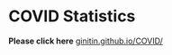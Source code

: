# COVID Statistics


 **Please click here**        [ ginitin.github.io/COVID/ ](https://iginitin.github.io/COVID/)

